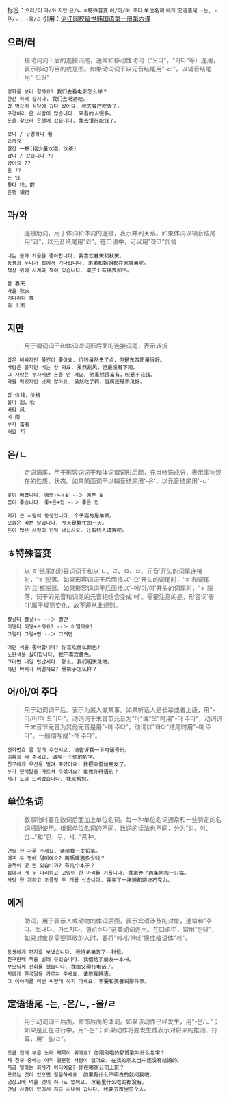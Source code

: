 标签：`으러/러` `과/와` `지만` `은/ㄴ` `ㅎ特殊音变` `어/아/여 주다` `单位名词` `에게` `定语语尾 -는, -은/ㄴ, -을/ㄹ`
引用：[沪江网校延世韩国语第一册第六课](https://kr.hujiang.com/new/p747786/)

## 으러/러
> 接动词词干后的连接词尾，通常和移动性动词（"오다"，"가다"等）连用，表示移动的目的或意图。如果动词词干以元音结尾用"-러"，以辅音结尾用"-으러"
```
영화를 보러 갈까요? 我们去看电影怎么样？
한잔 하러 갑시다. 我们去喝酒吧。
밥 먹으러 식당에 갔다 왔어요. 我去餐厅吃饭了。
구경하러 온 사람이 많습니다. 来看的人很多。
돈을 찾으러 은행에 갔습니다. 我去银行取钱了。
```

```
보다 / 구경하다 看
ㄹ까요
한잔 一杯(指少量饮酒，饮茶)
갔다 / 갔습니다 ??
왔어요 ??
온 ??
돈 钱
찾다 找，取
은행 银行
```

## 과/와
> 连接助词，用于体词和体词的连接，表示并列关系。如果体词以辅音结尾用"과"，以元音结尾用"와"。在口语中，可以用"하고"代替
```
나는 봄과 가을을 좋아합니다. 我喜欢春天和秋天。
동생과 누나가 집에서 기다립니다. 弟弟和姐姐都在家等着呢。
책상 위에 시계와 책이 있습니다. 桌子上有钟表和书。
```

```
봄 春天
가을 秋天
기다리다 等
위 上面
```

## 지만
> 用于谓词词干和体词谓词形后面的连接词尾，表示转折
```
값은 비싸지만 물건이 좋아요. 价钱虽然贵了点，但是东西质量很好。
바람은 불지만 비는 안 와요. 虽然刮风，但是没有下雨。
그 사람은 부자지만 돈을 안 써요. 他虽然很富有，但是不花钱。
약을 먹었지만 낫지 않아요. 虽然吃了药，但病还是不见好。
```

```
값 价钱，价格
불다 刮，吹
바람 风
비 雨
부자 富有
써요 ??
```

## 은/ㄴ
> 定语语尾，用于形容词词干和体词谓词形后面，充当修饰成分，表示事物现在的性质、状态。如果前面词干以辅音结尾用'-은'，以元音结尾用'-ㄴ'
```
꽃이 예쁩니다. 예쁘+ㄴ+꽃 --＞ 예쁜 꽃
집이 좋습니다. 좋+은+집 --＞ 좋은 집
```
```
키가 큰 사람이 동생입니다. 个子高的是弟弟。
오늘은 바쁜 날입니다. 今天是繁忙的一天。
돈이 많은 사람이 한턱 내십시오. 让有钱人请客吧。
```
## ㅎ特殊音变
> 以'ㅎ'结尾的形容词词干和以'ㄴ、ㄹ、ㅁ、ㅂ、元音'开头的词尾连接时，'ㅎ'脱落。如果形容词词干后面接以'-으'开头的词尾时，'ㅎ'和词尾的'으'都脱落。如果形容词词干后面接以'-어/아/여'开头的词尾时，'ㅎ'脱落，词干的元音和词尾的元音相结合变成'애'。需要注意的是，形容词'좋다'属于规则变化，故不遵从此规则。
```
빨갛다 빨갛+ㄴ --＞ 빨간
어떻다 어떻+ㄹ까요? --＞ 어떨까요?
그렇다 그렇+면 --＞ 그러면
```
```
어떤 색을 좋아합니까? 你喜欢什么颜色?
노란색을 싫어합니다. 我不喜欢黄色。
그러면 내일 만납시다. 那么，我们明天见吧。
까만 바지가 어떨까요? 黑裤子怎么样？
```

## 어/아/여 주다
> 用于动词词干后，表示为某人做某事。如果听话人是长辈或者上级，用"-어/아/여 드리다"。动词词干末音节元音为"아"或"오"时用"-아 주다"，动词词干末音节元音为其他元音是用"-어 주다"。动词以"하다"结尾时用"-여 주다"，一般缩写成"-해 주다"。
```
전화번호 좀 알려 주십시오. 请告诉我一下电话号码。
이름을 써 주세요. 请写一下你的名字。
친구에게 우산을 빌려 주었어요. 我把伞借给朋友了。
누가 한국말을 가르쳐 주셨어요? 谁教你韩语的？
제가 도와 드리겠습니다. 我来帮您。
```

## 单位名词
> 数事物时要在数词后面加上单位名词。每一种单位名词通常和一些特定的名词搭配使用。根据单位名词的不同，数词的读法也不同，分为"일、이、삼…"和"한、두、세…"两种。
```
연필 한 자루 주세요. 请给我一支铅笔。
맥주 두 병에 얼마예요? 两瓶啤酒多少钱？
공책이 몇 권 있습니까? 有几个本子？
집에서 개 두 마리하고 고양이 한 마리를 기릅니다. 我家养了两条狗和一只猫。
사탕 한 개하고 초콜릿 두 개를 샀습니다. 我买了一块糖和两块巧克力。
```

## 에게
> 助词，用于表示人或动物的体词后面，表示宾语涉及的对象，通常和"주다、보내다、가르치다、빌려주다"这类动词连用。在口语中，常用"한테"，如果对象是需要尊敬的人时，要将"에게/한테"换成敬语体"께"。
```
동생에게 편지를 보냈습니다. 我给弟弟寄了一封信。
친구한테 책을 빌려 주었습니다. 我借给了朋友一本书。
부모님께 전화를 했습니다. 我给父母打电话了。
저에게 한국말을 가르쳐 주세요. 请教我韩语。
그 이야기를 미선 씨한테 하지 마세요. 不要和美善说那件事。
```

## 定语语尾 -는, -은/ㄴ, -을/ㄹ
> 用于动词词干后面，修饰后面的体词。如果该动作已经发生，用"-은/ㄴ"；如果是正在进行中，用"-는"；如果动作将要发生或表示对将来的推测、打算，用"-을/ㄹ"。
```
조금 전에 부른 노래 제목이 뭐예요? 你刚刚唱的那首歌叫什么名字？
제 친구 중에는 아직 결혼한 사람이 없어요. 在我的朋友当中还没有结婚的。
지금 일하는 회사가 어디예요? 你在哪家公司上班？
모르는 것이 있으면 질문하세요. 如果有什么不明白的就问我吧。
냉장고에 먹을 것이 하나도 없어요. 冰箱里什么吃的都没有。
만날 사람이 있어서 지금 시내에 갑니다. 我要去市里见个人。
```
